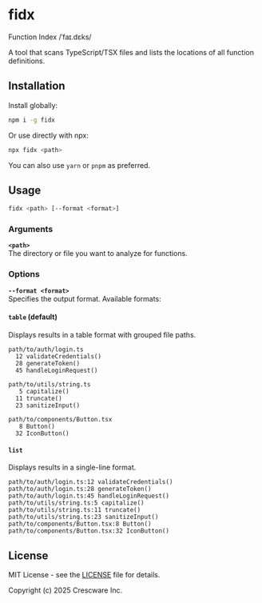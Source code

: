 # fidx

Function Index /ˈfaɪ.dɛks/

A tool that scans TypeScript/TSX files and lists the locations of all function definitions.

## Installation

Install globally:

```bash
npm i -g fidx
```

Or use directly with npx:

```bash
npx fidx <path>
```

You can also use `yarn` or `pnpm` as preferred.

## Usage

```bash
fidx <path> [--format <format>]
```

### Arguments

**`<path>`**  
The directory or file you want to analyze for functions.

### Options

**`--format <format>`**  
Specifies the output format. Available formats:

#### `table` (default)
Displays results in a table format with grouped file paths.

```
path/to/auth/login.ts
  12 validateCredentials()
  28 generateToken()
  45 handleLoginRequest()

path/to/utils/string.ts
   5 capitalize()
  11 truncate()
  23 sanitizeInput()

path/to/components/Button.tsx
   8 Button()
  32 IconButton()
```

#### `list`
Displays results in a single-line format.

```
path/to/auth/login.ts:12 validateCredentials()
path/to/auth/login.ts:28 generateToken()
path/to/auth/login.ts:45 handleLoginRequest()
path/to/utils/string.ts:5 capitalize()
path/to/utils/string.ts:11 truncate()
path/to/utils/string.ts:23 sanitizeInput()
path/to/components/Button.tsx:8 Button()
path/to/components/Button.tsx:32 IconButton()
```

## License

MIT License - see the [LICENSE](LICENSE) file for details.

Copyright (c) 2025 Crescware Inc.
